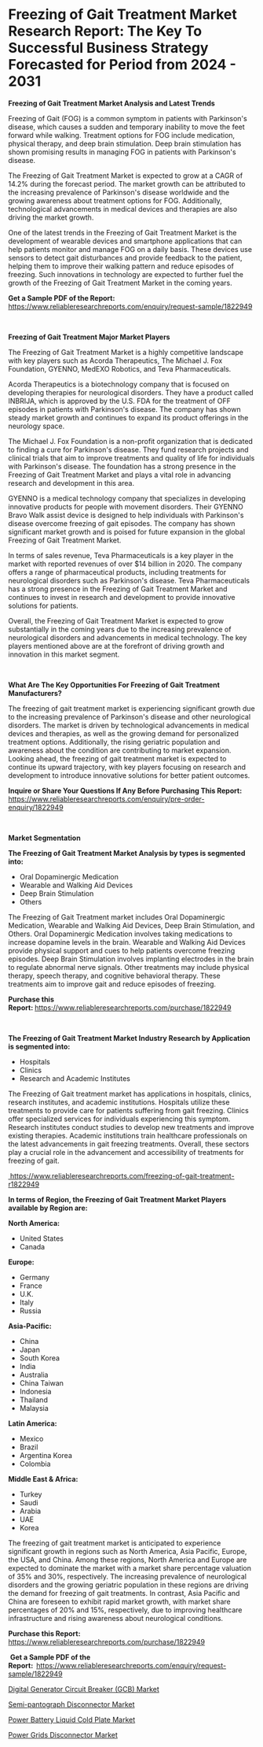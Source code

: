 <p><h1>Freezing of Gait Treatment Market Research Report: The Key To Successful Business Strategy Forecasted for Period from 2024 - 2031</h1></p><p><strong>Freezing of Gait Treatment Market Analysis and Latest Trends</strong></p>
<p><p>Freezing of Gait (FOG) is a common symptom in patients with Parkinson's disease, which causes a sudden and temporary inability to move the feet forward while walking. Treatment options for FOG include medication, physical therapy, and deep brain stimulation. Deep brain stimulation has shown promising results in managing FOG in patients with Parkinson's disease.</p><p>The Freezing of Gait Treatment Market is expected to grow at a CAGR of 14.2% during the forecast period. The market growth can be attributed to the increasing prevalence of Parkinson's disease worldwide and the growing awareness about treatment options for FOG. Additionally, technological advancements in medical devices and therapies are also driving the market growth.</p><p>One of the latest trends in the Freezing of Gait Treatment Market is the development of wearable devices and smartphone applications that can help patients monitor and manage FOG on a daily basis. These devices use sensors to detect gait disturbances and provide feedback to the patient, helping them to improve their walking pattern and reduce episodes of freezing. Such innovations in technology are expected to further fuel the growth of the Freezing of Gait Treatment Market in the coming years.</p></p>
<p><strong>Get a Sample PDF of the Report:&nbsp;</strong> <a href="https://www.reliableresearchreports.com/enquiry/request-sample/1822949">https://www.reliableresearchreports.com/enquiry/request-sample/1822949</a></p>
<p>&nbsp;</p>
<p><strong>Freezing of Gait Treatment Major Market Players</strong></p>
<p><p>The Freezing of Gait Treatment Market is a highly competitive landscape with key players such as Acorda Therapeutics, The Michael J. Fox Foundation, GYENNO, MedEXO Robotics, and Teva Pharmaceuticals. </p><p>Acorda Therapeutics is a biotechnology company that is focused on developing therapies for neurological disorders. They have a product called INBRIJA, which is approved by the U.S. FDA for the treatment of OFF episodes in patients with Parkinson's disease. The company has shown steady market growth and continues to expand its product offerings in the neurology space.</p><p>The Michael J. Fox Foundation is a non-profit organization that is dedicated to finding a cure for Parkinson's disease. They fund research projects and clinical trials that aim to improve treatments and quality of life for individuals with Parkinson's disease. The foundation has a strong presence in the Freezing of Gait Treatment Market and plays a vital role in advancing research and development in this area.</p><p>GYENNO is a medical technology company that specializes in developing innovative products for people with movement disorders. Their GYENNO Bravo Walk assist device is designed to help individuals with Parkinson's disease overcome freezing of gait episodes. The company has shown significant market growth and is poised for future expansion in the global Freezing of Gait Treatment Market.</p><p>In terms of sales revenue, Teva Pharmaceuticals is a key player in the market with reported revenues of over $14 billion in 2020. The company offers a range of pharmaceutical products, including treatments for neurological disorders such as Parkinson's disease. Teva Pharmaceuticals has a strong presence in the Freezing of Gait Treatment Market and continues to invest in research and development to provide innovative solutions for patients. </p><p>Overall, the Freezing of Gait Treatment Market is expected to grow substantially in the coming years due to the increasing prevalence of neurological disorders and advancements in medical technology. The key players mentioned above are at the forefront of driving growth and innovation in this market segment.</p></p>
<p>&nbsp;</p>
<p><strong>What Are The Key Opportunities For Freezing of Gait Treatment Manufacturers?</strong></p>
<p><p>The freezing of gait treatment market is experiencing significant growth due to the increasing prevalence of Parkinson's disease and other neurological disorders. The market is driven by technological advancements in medical devices and therapies, as well as the growing demand for personalized treatment options. Additionally, the rising geriatric population and awareness about the condition are contributing to market expansion. Looking ahead, the freezing of gait treatment market is expected to continue its upward trajectory, with key players focusing on research and development to introduce innovative solutions for better patient outcomes.</p></p>
<p><strong>Inquire or Share Your Questions If Any Before Purchasing This Report:</strong> <a href="https://www.reliableresearchreports.com/enquiry/pre-order-enquiry/1822949">https://www.reliableresearchreports.com/enquiry/pre-order-enquiry/1822949</a></p>
<p>&nbsp;</p>
<p><strong>Market Segmentation</strong></p>
<p><strong>The Freezing of Gait Treatment Market Analysis by types is segmented into:</strong></p>
<p><ul><li>Oral Dopaminergic Medication</li><li>Wearable and Walking Aid Devices</li><li>Deep Brain Stimulation</li><li>Others</li></ul></p>
<p><p>The Freezing of Gait Treatment market includes Oral Dopaminergic Medication, Wearable and Walking Aid Devices, Deep Brain Stimulation, and Others. Oral Dopaminergic Medication involves taking medications to increase dopamine levels in the brain. Wearable and Walking Aid Devices provide physical support and cues to help patients overcome freezing episodes. Deep Brain Stimulation involves implanting electrodes in the brain to regulate abnormal nerve signals. Other treatments may include physical therapy, speech therapy, and cognitive behavioral therapy. These treatments aim to improve gait and reduce episodes of freezing.</p></p>
<p><strong>Purchase this Report:&nbsp;</strong><a href="https://www.reliableresearchreports.com/purchase/1822949">https://www.reliableresearchreports.com/purchase/1822949</a></p>
<p>&nbsp;</p>
<p><strong>The Freezing of Gait Treatment Market Industry Research by Application is segmented into:</strong></p>
<p><ul><li>Hospitals</li><li>Clinics</li><li>Research and Academic Institutes</li></ul></p>
<p><p>The Freezing of Gait treatment market has applications in hospitals, clinics, research institutes, and academic institutions. Hospitals utilize these treatments to provide care for patients suffering from gait freezing. Clinics offer specialized services for individuals experiencing this symptom. Research institutes conduct studies to develop new treatments and improve existing therapies. Academic institutions train healthcare professionals on the latest advancements in gait freezing treatments. Overall, these sectors play a crucial role in the advancement and accessibility of treatments for freezing of gait.</p></p>
<p><a href="https://www.reliableresearchreports.com/freezing-of-gait-treatment-r1822949">&nbsp;https://www.reliableresearchreports.com/freezing-of-gait-treatment-r1822949</a></p>
<p><strong>In terms of Region, the Freezing of Gait Treatment Market Players available by Region are:</strong></p>
<p>
    <p> <strong> North America: </strong>
        <ul>
            <li>United States</li>
            <li>Canada</li>
        </ul>
        </p> 
    <p> <strong> Europe: </strong>
        <ul>
            <li>Germany</li>
            <li>France</li>
            <li>U.K.</li>
            <li>Italy</li>
            <li>Russia</li>
        </ul>
        </p> 
    <p> <strong> Asia-Pacific: </strong>
        <ul>
            <li>China</li>
            <li>Japan</li>
            <li>South Korea</li>
            <li>India</li>
            <li>Australia</li>
            <li>China Taiwan</li>
            <li>Indonesia</li>
            <li>Thailand</li>
            <li>Malaysia</li>
        </ul>
        </p> 
    <p> <strong> Latin America: </strong>
        <ul>
            <li>Mexico</li>
            <li>Brazil</li>
            <li>Argentina Korea</li>
            <li>Colombia</li>
        </ul>
        </p> 
    <p> <strong> Middle East & Africa: </strong>
        <ul>
            <li>Turkey</li>
            <li>Saudi</li>
            <li>Arabia</li>
            <li>UAE</li>
            <li>Korea</li>
        </ul>
    </p>
    </p>
<p><p>The freezing of gait treatment market is anticipated to experience significant growth in regions such as North America, Asia Pacific, Europe, the USA, and China. Among these regions, North America and Europe are expected to dominate the market with a market share percentage valuation of 35% and 30%, respectively. The increasing prevalence of neurological disorders and the growing geriatric population in these regions are driving the demand for freezing of gait treatments. In contrast, Asia Pacific and China are foreseen to exhibit rapid market growth, with market share percentages of 20% and 15%, respectively, due to improving healthcare infrastructure and rising awareness about neurological conditions.</p></p>
<p><strong>Purchase this Report: </strong><a href="https://www.reliableresearchreports.com/purchase/1822949">https://www.reliableresearchreports.com/purchase/1822949</a></p>
<p>&nbsp;<strong>Get a Sample PDF of the Report:&nbsp;&nbsp;</strong><a href="https://www.reliableresearchreports.com/enquiry/request-sample/1822949">https://www.reliableresearchreports.com/enquiry/request-sample/1822949</a></p>
<p><strong></strong></p>
<p><p><a href="https://github.com/liliskanaya73/Market-Research-Report-List-1/blob/main/digital-generator-circuit-breaker-gcb-market.md">Digital Generator Circuit Breaker (GCB) Market</a></p><p><a href="https://github.com/mzurpwxu46/Market-Research-Report-List-1/blob/main/semi-pantograph-disconnector-market.md">Semi-pantograph Disconnector Market</a></p><p><a href="https://github.com/kmatchooka/Market-Research-Report-List-1/blob/main/power-battery-liquid-cold-plate-market.md">Power Battery Liquid Cold Plate Market</a></p><p><a href="https://github.com/eeenafisainka/Market-Research-Report-List-1/blob/main/power-grids-disconnector-market.md">Power Grids Disconnector Market</a></p></p>